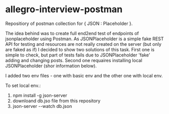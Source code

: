 # allegro-interview-postman

Repositiory of postman collection for { JSON : Placeholder }.

The idea behind was to create full end2end test of endpoints of jsonplaceholder using Postman. 
As JSONPlaceholder is a simple fake REST API for testing and resources are not really created on the server (but only are faked as if) I decided to show two solutions of this task.
First one is simple to check, but part of tests fails due to JSONPlaceholder 'fake' adding and changing posts.
Second one requaires installing local JSONPlaceholder (shor information below).

I added two env files - one with basic env and the other one with local env.

To set local env.:
1. npm install -g json-server
2. downloand db.jso file from this repository 
3. json-server --watch db.json
